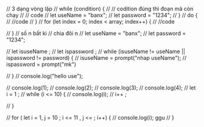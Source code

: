 // 3 dạng vòng lặp
// while (condition) {
//     // codition đúng thì đoạn mã còn chạy
//     // code
//     let useName = "banx";
//     let password = "1234";
// }
// do {
//     //code
// }
// for (let index = 0; index < array; index++) {
//     //code

// }
// số n bất kì
// chia đôi n
// let useName = "banx";
// let password = "1234";

// let isuseName ;
// let ispassword ;
// while (isuseName != useName || ispassword != password) {
//     isuseName = prompt("nhap useName");
//     ispassword = prompt("mk")

// }
// console.log("hello use");

// console.log(1);
// console.log(2);
// console.log(3);
// console.log(4);
// let i = 1 ;
// while (i <= 10) {
//     console.log(i);
//     i++ ;

// }

// for ( let i = 1, j = 10 ; i <= 11 , j <= ; i++) {
//     console.log(i);
ggu
// }
